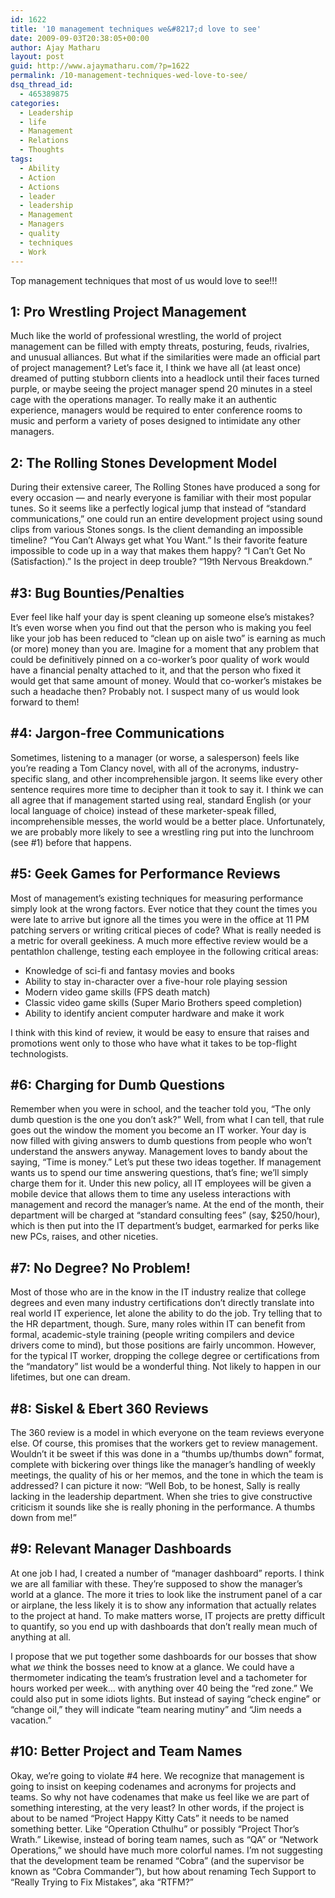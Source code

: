 ```yaml
---
id: 1622
title: '10 management techniques we&#8217;d love to see'
date: 2009-09-03T20:38:05+00:00
author: Ajay Matharu
layout: post
guid: http://www.ajaymatharu.com/?p=1622
permalink: /10-management-techniques-wed-love-to-see/
dsq_thread_id:
  - 465389875
categories:
  - Leadership
  - life
  - Management
  - Relations
  - Thoughts
tags:
  - Ability
  - Action
  - Actions
  - leader
  - leadership
  - Management
  - Managers
  - quality
  - techniques
  - Work
---
```

Top management techniques that most of us would love to see!!!

## 1: Pro Wrestling Project Management

Much like the world of professional wrestling, the world of project management can be filled with empty threats, posturing, feuds, rivalries, and unusual alliances. But what if the similarities were made an official part of project management? Let’s face it, I think we have all (at least once) dreamed of putting stubborn clients into a headlock until their faces turned purple, or maybe seeing the project manager spend 20 minutes in a steel cage with the operations manager. To really make it an authentic experience, managers would be required to enter conference rooms to music and perform a variety of poses designed to intimidate any other managers.

## 2: The Rolling Stones Development Model

During their extensive career, The Rolling Stones have produced a song for every occasion — and nearly everyone is familiar with their most popular tunes. So it seems like a perfectly logical jump that instead of “standard communications,” one could run an entire development project using sound clips from various Stones songs. Is the client demanding an impossible timeline? “You Can’t Always get what You Want.” Is their favorite feature impossible to code up in a way that makes them happy? “I Can’t Get No (Satisfaction).” Is the project in deep trouble? “19th Nervous Breakdown.”

## #3: Bug Bounties/Penalties

Ever feel like half your day is spent cleaning up someone else’s mistakes? It’s even worse when you find out that the person who is making you feel like your job has been reduced to “clean up on aisle two” is earning as much (or more) money than you are. Imagine for a moment that any problem that could be definitively pinned on a co-worker’s poor quality of work would have a financial penalty attached to it, and that the person who fixed it would get that same amount of money. Would that co-worker’s mistakes be such a headache then? Probably not. I suspect many of us would look forward to them!

## #4: Jargon-free Communications

Sometimes, listening to a manager (or worse, a salesperson) feels like you’re reading a Tom Clancy novel, with all of the acronyms, industry-specific slang, and other incomprehensible jargon. It seems like every other sentence requires more time to decipher than it took to say it. I think we can all agree that if management started using real, standard English (or your local language of choice) instead of these marketer-speak filled, incomprehensible messes, the world would be a better place. Unfortunately, we are probably more likely to see a wrestling ring put into the lunchroom (see #1) before that happens.

## #5: Geek Games for Performance Reviews

Most of management’s existing techniques for measuring performance simply look at the wrong factors. Ever notice that they count the times you were late to arrive but ignore all the times you were in the office at 11 PM patching servers or writing critical pieces of code? What is really needed is a metric for overall geekiness. A much more effective review would be a pentathlon challenge, testing each employee in the following critical areas:

  * Knowledge of sci-fi and fantasy movies and books
  * Ability to stay in-character over a five-hour role playing session
  * Modern video game skills (FPS death match)
  * Classic video game skills (Super Mario Brothers speed completion)
  * Ability to identify ancient computer hardware and make it work

I think with this kind of review, it would be easy to ensure that raises and promotions went only to those who have what it takes to be top-flight technologists.

## #6: Charging for Dumb Questions

Remember when you were in school, and the teacher told you, “The only dumb question is the one you don’t ask?” Well, from what I can tell, that rule goes out the window the moment you become an IT worker. Your day is now filled with giving answers to dumb questions from people who won’t understand the answers anyway. Management loves to bandy about the saying, “Time is money.” Let’s put these two ideas together. If management wants us to spend our time answering questions, that’s fine; we’ll simply charge them for it. Under this new policy, all IT employees will be given a mobile device that allows them to time any useless interactions with management and record the manager’s name. At the end of the month, their department will be charged at “standard consulting fees” (say, $250/hour), which is then put into the IT department’s budget, earmarked for perks like new PCs, raises, and other niceties.

## #7: No Degree? No Problem!

Most of those who are in the know in the IT industry realize that college degrees and even many industry certifications don’t directly translate into real world IT experience, let alone the ability to do the job. Try telling that to the HR department, though. Sure, many roles within IT can benefit from formal, academic-style training (people writing compilers and device drivers come to mind), but those positions are fairly uncommon. However, for the typical IT worker, dropping the college degree or certifications from the “mandatory” list would be a wonderful thing. Not likely to happen in our lifetimes, but one can dream.

## #8: Siskel & Ebert 360 Reviews

The 360 review is a model in which everyone on the team reviews everyone else. Of course, this promises that the workers get to review management. Wouldn’t it be sweet if this was done in a “thumbs up/thumbs down” format, complete with bickering over things like the manager’s handling of weekly meetings, the quality of his or her memos, and the tone in which the team is addressed? I can picture it now: “Well Bob, to be honest, Sally is really lacking in the leadership department. When she tries to give constructive criticism it sounds like she is really phoning in the performance. A thumbs down from me!”

## #9: Relevant Manager Dashboards

At one job I had, I created a number of “manager dashboard” reports. I think we are all familiar with these. They’re supposed to show the manager’s world at a glance. The more it tries to look like the instrument panel of a car or airplane, the less likely it is to show any information that actually relates to the project at hand. To make matters worse, IT projects are pretty difficult to quantify, so you end up with dashboards that don’t really mean much of anything at all.

I propose that we put together some dashboards for our bosses that show what _we_ think the bosses need to know at a glance. We could have a thermometer indicating the team’s frustration level and a tachometer for hours worked per week… with anything over 40 being the “red zone.” We could also put in some idiots lights. But instead of saying “check engine” or “change oil,” they will indicate “team nearing mutiny” and “Jim needs a vacation.”

## #10: Better Project and Team Names

Okay, we’re going to violate #4 here. We recognize that management is going to insist on keeping codenames and acronyms for projects and teams. So why not have codenames that make us feel like we are part of something interesting, at the very least? In other words, if the project is about to be named “Project Happy Kitty Cats” it needs to be named something better. Like “Operation Cthulhu” or possibly “Project Thor’s Wrath.” Likewise, instead of boring team names, such as “QA” or “Network Operations,” we should have much more colorful names. I’m not suggesting that the development team be renamed “Cobra” (and the supervisor be known as “Cobra Commander”), but how about renaming Tech Support to “Really Trying to Fix Mistakes”, aka “RTFM?”